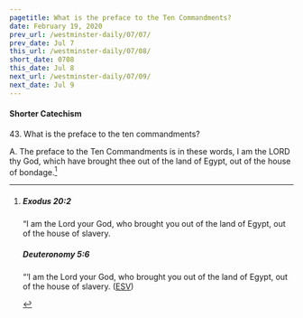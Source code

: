```yaml
---
pagetitle: What is the preface to the Ten Commandments?
date: February 19, 2020
prev_url: /westminster-daily/07/07/
prev_date: Jul 7
this_url: /westminster-daily/07/08/
short_date: 0708
this_date: Jul 8
next_url: /westminster-daily/07/09/
next_date: Jul 9
---
```


#### Shorter Catechism

43\. What is the preface to the ten commandments?

A. The preface to the Ten Commandments is in these words, I am the LORD thy God, which have brought thee out of the land of Egypt, out of the house of bondage.[^fnref:wsc1]


[^fnref:wsc1]: <div class="esv"><h5>Exodus 20:2</h5> <div class="esv-text"><p class="chapter-first" id="p02020002.01-1">&#8220;I am the <span class="small-caps">Lord</span> your God, who brought you out of the land of Egypt, out of the house of slavery.</p> </div><h5>Deuteronomy 5:6</h5> <div class="esv-text"><p id="p05005006.01-2">&#8220;&#8216;I am the <span class="small-caps">Lord</span> your God, who brought you out of the land of Egypt, out of the house of slavery.  (<a href="http://www.esv.org" class="copyright">ESV</a>)</p> </div> </div>

